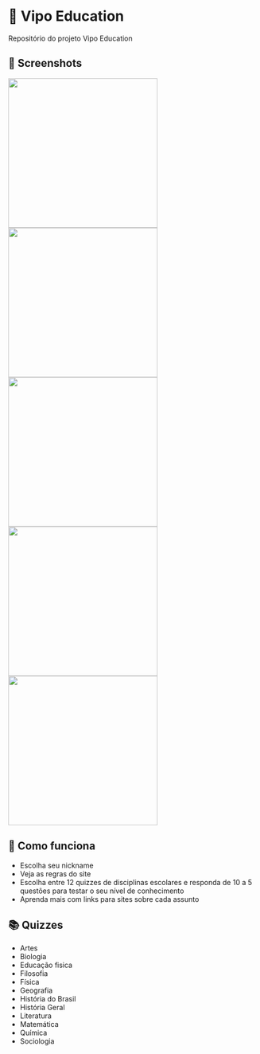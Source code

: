 # 🔴 Vipo Education
 Repositório do projeto Vipo Education

 ## 📸 Screenshots
<img src='https://github.com/vipo-education/vipo_education/assets/158237204/07316db9-4bb3-4ef7-80f2-44a676eb4397' width='300'>
<img src='https://github.com/vipo-education/vipo_education/assets/158237204/0c3afc71-48af-4a00-a363-dcad0225ae61' width='300'>
<img src='https://github.com/vipo-education/vipo_education/assets/158237204/e0b6436c-9c24-4225-ba90-d3010f0bce87' width='300'>
<img src='https://github.com/vipo-education/vipo_education/assets/158237204/334d42ce-e545-423b-898c-36d792a48e28' width='300'>
<img src='https://github.com/vipo-education/vipo_education/assets/158237204/058e4a1f-4ee6-4612-aa6a-3ef4ab7c9950' width='300'>

## 📝 Como funciona
- Escolha seu nickname
- Veja as regras do site
- Escolha entre 12 quizzes de disciplinas escolares e responda de 10 a 5 questões para testar o seu nível de conhecimento
- Aprenda mais com links para sites sobre cada assunto

## 📚 Quizzes
- Artes
- Biologia
- Educação fisica
- Filosofia
- Física
- Geografia 
- História do Brasil
- História Geral
- Literatura
- Matemática
- Química 
- Sociologia
